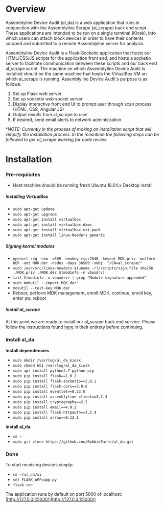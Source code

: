 # Overview

Assemblyline Device Audit (al_da) is a web application that runs in conjunction with the Assemblyline Scrape (al_scrape) 
back end script. These applications are intended to be run on a single terminal (Kiosk), into which users can
attach block devices in order to have their contents scraped and submitted to a remote Assemblyline server for 
analysis.

Assemblyline Device Audit is a Flask-Socketio application that hosts our HTML/CSS/JS scripts for the 
application front end, and hosts a socketio server to facilitate communication between these scripts and our back end
al_scrape script. The machine on which Assemblyline Device Audit is installed should be the same machine that hosts
the VirtualBox VM on which al_scrape is running. Assemblyline Device Audit's purpose is as follows:

1. Set up Flask web server
2. Set up socketio web socket server
3. Display interactive front end UI to prompt user through scan process (HTML, CSS, Angular JS)
4. Output results from al_scrape to user
5. If desired, send email alerts to network administration

**NOTE: Currently in the process of making an installation script that will simplify the installation process. In the
meantime the following steps can be followed to get al_scrape working for code review*

# Installation

### Pre-requisites

- Host machine should be running fresh Ubuntu 16.04.x Desktop install

##### Installing VirtualBox

- `sudo apt-get update`
- `sudo apt-get upgrade`
- `sudo apt-get install virtualbox`
- `sudo apt-get install virtualbox-dkms`
- `sudo apt-get install virtualbox-ext-pack`
- `sudo apt-get install linux-headers generic`

##### Signing kernel modules

- `openssl req -new -x509 -newkey rsa:2048 -keyout MOK.priv -outform DER -out MOK.der -nodes -days 36500 -subj 
"/CN=al_scrape/"`
- `sudo /usr/src/linux-headers-$(uname -r)/scripts/sign-file sha256 ./MOK.priv ./MOK.der $(modinfo -n vboxdrv)`
- `tail $(modinfo -n vboxdrv) | grep "Module signature appended"`
- `sudo mokutil --import MOK.der"`
- `mokutil --test-key MOK.der`
- Reboot, perform MDK management, enroll MDK, continue, enroll key, enter pw, reboot

##### Install al_scrape

At this point we are ready to install our al_scrape back end service. Please follow the instructions found 
[here](https://github.com/RobbieEarle/al_scrape) in their entirety before continuing.

### Install al_da

**Install dependencies**

- `sudo mkdir /var/log/al_da_kiosk`
- `sudo chmod 661 /var/log/al_da_kiosk`
- `sudo apt install python2.7 python-pip`
- `sudo pip install flask==1.0.2`
- `sudo pip install flask-socketio==3.0.1`
- `sudo pip install flask-cors==3.0.6`
- `sudo pip install eventlet==0.23.0`
- `sudo pip install assemblyline-client==3.7.3`
- `sudo pip install cryptography==2.3`
- `sudo pip install email==4.0.2`
- `sudo pip install flask-httpauth==3.2.4`
- `sudo pip install arrow==0.12.1`

**Install al_da**

- `cd ~`
- `sudo git clone https://github.com/RobbieEarle/al_da.git`

### Done

To start receiving devices simply:

- `cd ~/al_da/ui`
- `set FLASK_APP=app.py`
- `flask run`

The application runs by default on port 5000 of localhost: [http://127.0.0.1:5000/](http://127.0.0.1:5000/)